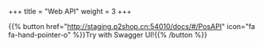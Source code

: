 +++
title = "Web API"
weight = 3
+++

  
{{% button href="http://staging.p2shop.cn:54010/docs/#/PosAPI" icon="fa fa-hand-pointer-o" %}}Try with Swagger UI!{{% /button %}}


